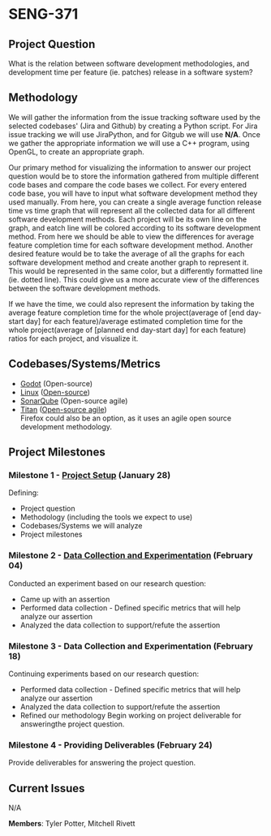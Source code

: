# SENG-371

## Project Question
What is the relation between software development methodologies, and development time per feature (ie. patches) release in a software system?

## Methodology
We will gather the information from the issue tracking software used by the selected codebases' (Jira and Github) by creating a Python script. For Jira issue tracking we will use JiraPython, and for Gitgub we will use <b>N/A</b>. Once we gather the appropriate information we will use a C++ program, using OpenGL, to create an appropriate graph.

Our primary method for visualizing the information to answer our project question would be to store the information gathered from multiple different code bases and compare the code bases we collect. For every entered code base, you will have to input what software development method they used manually. From here, you can create a single average function release time vs time graph that will represent all the collected data for all different software development methods. Each project will be its own line on the graph, and eatch line will be colored according to its software development method. From here we should be able to view the differences for average feature completion time for each software development method.
Another desired feature would be to take the average of all the graphs for each software development method and create another graph to represent it. This would be represented in the same color, but a differently formatted line (ie. dotted line). This could give us a more accurate view of the differences between the software development methods.

If we have the time, we could also represent the information by taking the average feature completion time for the whole project(average of [end day-start day] for each feature)/average estimated completion time for the whole project(average of [planned end day-start day] for each feature) ratios for each project, and visualize it.

## Codebases/Systems/Metrics
* <a href="https://github.com/okamstudio/godot">Godot</a> (Open-source)
* <a href="https://github.com/torvalds/linux">Linux</a> (<a href="http://www.linuxfoundation.org/what-is-linux">Open-source</a>)
* <a href="https://github.com/SonarSource/sonarqube">SonarQube</a> (Open-source agile)
* <a href="https://github.com/thinkaurelius/titan">Titan</a> (<a href="https://groups.google.com/forum/?utm_medium=email&utm_source=footer#!msg/aureliusgraphs/cIcJpwOnZMw/_Whhegn10t4J">Open-source agile</a>)
<br>Firefox could also be an option, as it uses an agile open source development methodology.

## Project Milestones

### Milestone 1 - <a href="https://github.com/ycoady/UVic-Software-Evolution/issues/9">Project Setup</a> (January 28)
Defining:
* Project question
* Methodology (including the tools we expect to use)
* Codebases/Systems we will analyze
* Project milestones

### Milestone 2 - <a href="https://github.com/ycoady/UVic-Software-Evolution/issues/10">Data Collection and Experimentation</a> (February 04)
Conducted an experiment based on our research question:
* Came up with an assertion 
* Performed data collection - Defined specific metrics that will help analyze our assertion
* Analyzed the data collection to support/refute the assertion

### Milestone 3 - Data Collection and Experimentation (February 18)
Continuing experiments based on our research question:
* Performed data collection - Defined specific metrics that will help analyze our assertion
* Analyzed the data collection to support/refute the assertion
* Refined our methodology
Begin working on project deliverable for answeringthe project question.

### Milestone 4 - Providing Deliverables (February 24)
Provide deliverables for answering the project question.

## Current Issues
N/A

<b>Members</b>:
Tyler Potter,
Mitchell Rivett
